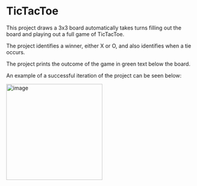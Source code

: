 # TicTacToe

This project draws a 3x3 board automatically takes turns filling out the board and playing out a full game of TicTacToe.

The project identifies a winner, either X or O, and also identifies when a tie occurs.

The project prints the outcome of the game in green text below the board.

An example of a successful iteration of the project can be seen below:

<img width="255" alt="image" src="https://github.com/user-attachments/assets/96827de9-723c-48ec-b057-7e10f7ce2d13">
